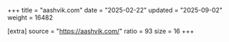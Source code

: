 +++
title = "aashvik.com"
date = "2025-02-22"
updated = "2025-09-02"
weight = 16482

[extra]
source = "https://aashvik.com/"
ratio = 93
size = 16
+++

